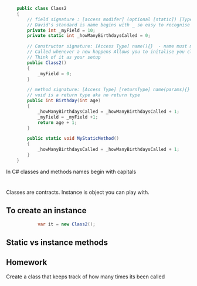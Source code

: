 ```cs
    public class Class2
    {
        // field signature : [access modifer] (optional [static]) [Type] name (opt =)
        // David's standard is name begins with _ so easy to recognise
        private int _myField = 10;
        private static int _howManyBirthdaysCalled = 0;

        // Constructor signature: [Access Type] name(){}  - name must match class name
        // Called whenever a new happens Allows you to initalise you class with data
        // Think of it as your setup
        public Class2()
        {
            _myField = 0;
        }

        // method signature: [Access Type] [returnType] name(params){}
        // void is a return type aka no return type
        public int Birthday(int age)
        {
            _howManyBirthdaysCalled = _howManyBirthdaysCalled + 1;
            _myField = _myField +1;
            return age + 1;
        }

        public static void MyStaticMethod()
        {
            _howManyBirthdaysCalled = _howManyBirthdaysCalled + 1;
        }
    }
```
In C# classes and methods names begin with capitals

#
Classes are contracts. Instance is object you can play with.

## To create an instance
```cs
            var it = new Class2();
```

## Static vs instance methods


## Homework
Create a class that keeps track of how many times its been called
